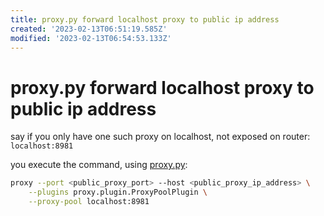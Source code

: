 ```yaml
---
title: proxy.py forward localhost proxy to public ip address
created: '2023-02-13T06:51:19.585Z'
modified: '2023-02-13T06:54:53.133Z'
---
```


# proxy.py forward localhost proxy to public ip address

say if you only have one such proxy on localhost, not exposed on router: `localhost:8981`

you execute the command, using [proxy.py](https://pypi.org/project/proxy.py/):

```bash
proxy --port <public_proxy_port> --host <public_proxy_ip_address> \
    --plugins proxy.plugin.ProxyPoolPlugin \
    --proxy-pool localhost:8981
```
